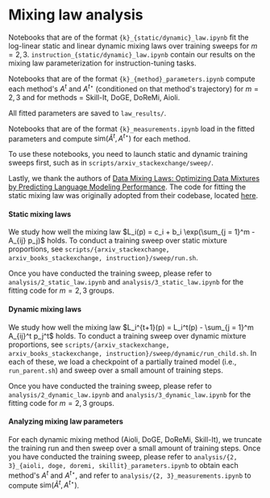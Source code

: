 # Mixing law analysis

Notebooks that are of the format `{k}_{static/dynamic}_law.ipynb` fit the log-linear static and linear dynamic mixing laws over training sweeps for $m = 2, 3$. `instruction_{static/dynamic}_law.ipynb` contain our results on the mixing law parameterization for instruction-tuning tasks. 

Notebooks that are of the format `{k}_{method}_parameters.ipynb` compute each method's $A^t$ and $A^{t \star}$ (conditioned on that method's trajectory) for $m = 2, 3$ and for methods = Skill-It, DoGE, DoReMi, Aioli.

All fitted parameters are saved to `law_results/`. 

Notebooks that are of the format `{k}_measurements.ipynb` load in the fitted parameters and compute $\text{sim}(\tilde{A}^t, A^{t \star})$ for each method. 

To use these notebooks, you need to launch static and dynamic training sweeps first, such as in `scripts/arxiv_stackexchange/sweep/`. 

Lastly, we thank the authors of [Data Mixing Laws: Optimizing Data Mixtures by Predicting Language Modeling Performance](https://arxiv.org/abs/2403.16952). The code for fitting the static mixing law was originally adopted from their codebase, located [here](https://github.com/yegcjs/mixinglaws).

#### Static mixing laws

We study how well the mixing law $L_i(p) = c_i + b_i \exp(\sum_{j = 1}^m -A_{ij} p_j)$ holds. To conduct a training sweep over static mixture proportions, see `scripts/{arxiv_stackexchange, arxiv_books_stackexchange, instruction}/sweep/run.sh`.

Once you have conducted the training sweep, please refer to `analysis/2_static_law.ipynb` and `analysis/3_static_law.ipynb` for the fitting code for $m=2, 3$ groups.

#### Dynamic mixing laws

We study how well the mixing law $L_i^{t+1}(p) = L_i^t(p) - \sum_{j = 1}^m A_{ij}^t p_j^t$ holds. To conduct a training sweep over dynamic mixture proportions, see `scripts/{arxiv_stackexchange, arxiv_books_stackexchange, instruction}/sweep/dynamic/run_child.sh`. In each of these, we load a checkpoint of a partially trained model (i.e., `run_parent.sh`) and sweep over a small amount of training steps. 

Once you have conducted the training sweep, please refer to `analysis/2_dynamic_law.ipynb` and `analysis/3_dynamic_law.ipynb` for the fitting code for $m=2, 3$ groups.

#### Analyzing mixing law parameters

For each dynamic mixing method (Aioli, DoGE, DoReMi, Skill-It), we truncate the training run and then sweep over a small amount of training steps. 
Once you have conducted the training sweep, please refer to `analysis/{2, 3}_{aioli, doge, doremi, skillit}_parameters.ipynb` to obtain each method's $A^t$ and $A^{t \star}$, and refer to `analysis/{2, 3}_measurements.ipynb` to compute $\text{sim}(\tilde{A}^t, A^{t \star})$.